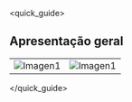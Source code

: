 <quick_guide>
## Apresentação geral

|  |  |
|:-------|:-------|
|![Imagen1](http://static.energysistem.com/images/manuals/42498/560ce84964d3d.jpg) |![Imagen1](http://static.energysistem.com/images/manuals/42498/560ce83891aa6.jpg)|

</quick_guide>
